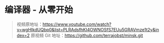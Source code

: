 # 编译器 - 从零开始

> 视频原地址：https://www.youtube.com/watch?v=wgHIkdUQbp0&list=PLRAdsfhKI4OWNOSfS7EUu5GRAVmze1t2y&index=2
> 原视频 Git 地址：https://github.com/terrajobst/minsk.git